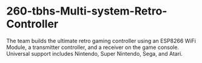 # 260-tbhs-Multi-system-Retro-Controller
The team builds the ultimate retro gaming controller using an ESP8266 WiFi Module, a transmitter controller, and a receiver on the game console. Universal support includes Nintendo, Super Nintendo, Sega, and Atari.
